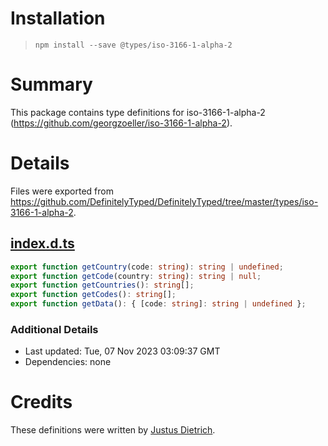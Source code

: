 # Installation
> `npm install --save @types/iso-3166-1-alpha-2`

# Summary
This package contains type definitions for iso-3166-1-alpha-2 (https://github.com/georgzoeller/iso-3166-1-alpha-2).

# Details
Files were exported from https://github.com/DefinitelyTyped/DefinitelyTyped/tree/master/types/iso-3166-1-alpha-2.
## [index.d.ts](https://github.com/DefinitelyTyped/DefinitelyTyped/tree/master/types/iso-3166-1-alpha-2/index.d.ts)
````ts
export function getCountry(code: string): string | undefined;
export function getCode(country: string): string | null;
export function getCountries(): string[];
export function getCodes(): string[];
export function getData(): { [code: string]: string | undefined };

````

### Additional Details
 * Last updated: Tue, 07 Nov 2023 03:09:37 GMT
 * Dependencies: none

# Credits
These definitions were written by [Justus Dietrich](https://github.com/Justus-D).
